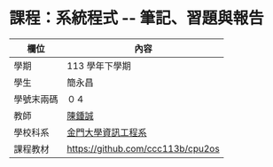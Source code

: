 # 課程：系統程式 -- 筆記、習題與報告

欄位 | 內容
-----|--------
學期 | 113 學年下學期
學生 |  簡永昌
學號末兩碼 | ０４
教師 | [陳鍾誠](https://www.nqu.edu.tw/educsie/index.php?act=blog&code=list&ids=4)
學校科系 | [金門大學資訊工程系](https://www.nqu.edu.tw/educsie/index.php)
課程教材 | https://github.com/ccc113b/cpu2os
